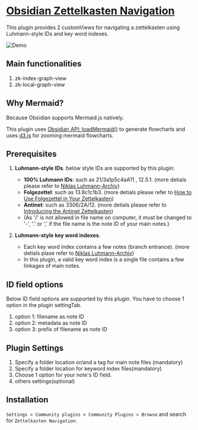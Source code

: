 # [Obsidian Zettelkasten Navigation](https://github.com/terrychenzw/obsidian-zettelkasten-navigation)
This plugin provides 2 customViews for navigating a zettelkasten using Luhmann-style IDs and key word indexes.

![Demo](https://github.com/terrychenzw/obsidian-zettelkasten-navigation/blob/35981ab539718b3248afd5d7c9e844d987dfa209/attachments/Demo.gif)

## Main functionalities
1. zk-index-graph-view
2. zk-local-graph-view

## Why Mermaid?
Because Obsidian supports Mermaid.js natively.

This plugin uses [Obsidian API: loadMermaid()](https://docs.obsidian.md/Reference/TypeScript+API/loadMermaid) to generate flowcharts and uses [d3.js](https://github.com/d3/d3) for zooming mermaid flowcharts.

## Prerequisites
1. **Luhmann-style IDs**. below style IDs are supported by this plugin:
	- **100% Luhmann IDs**: such as 21/3a1p5c4aA11 , 12.5.1. (more detials please refer to [Niklas Luhmann-Archiv](https://niklas-luhmann-archiv.de/bestand/zettelkasten/inhaltsuebersicht#ZK_1_editor_I_1))
	- **Folgezettel**: such as 13.8c1c1b3. (more detials please refer to [How to Use Folgezettel in Your Zettelkasten](https://writing.bobdoto.computer/how-to-use-folgezettel-in-your-zettelkasten-everything-you-need-to-know-to-get-started/))
	- **Antinet**: such as 3306/2A/12. (more detials please refer to [Introducing the Antinet Zettelkasten](https://zettelkasten.de/posts/introduction-antinet-zettelkasten/))
	- (As '/' is not allowed in file name on computer, it must be changed to '-', '.' or ',' if the file name is the note ID of your main notes.)

2. **Luhmann-style key word indexes**.
	- Each key word index contains a few notes (branch entrance). (more detials plase refer to [Niklas Luhmann-Archiv](https://niklas-luhmann-archiv.de/bestand/zettelkasten/schlagwortregister))
	- In this plugin, a valid key word index is a single file contains a few linkages of main notes.

## ID field options
Below ID field options are supported by this plugin. You have to choose 1 option in the plugin settingTab.
1. option 1: filename as note ID
2. option 2: metadata as note ID
3. option 3: prefix of filename as note ID

## Plugin Settings
1. Specify a folder location or/and a tag for main note files (mandatory)
2. Specify a folder location for keyword index files(mandatory)
3. Choose 1 option for your note's ID field.
4. others settings(optional)

## Installation
`Settings > Community plugins > Community Plugins > Browse` and search for `Zettelkasten Navigation`.
